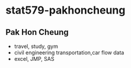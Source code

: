 # stat579-pakhoncheung
## Pak Hon Cheung
- travel, study, gym
- civil engineering transportation,car flow data
- excel, JMP, SAS
